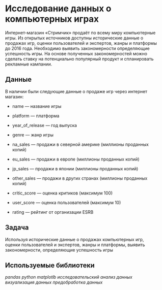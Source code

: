 # Исследование данных о компьютерных играх
Интернет-магазин «Стримчик» продаёт по всему миру компьютерные игры. Из открытых источников доступны исторические данные о продажах игр, оценки пользователей и экспертов, жанры и платформы до 2016 года. Необходимо выявить закономерности определяющие успешность игры. На основе полученных закономерностей можно сделать ставку на потенциально популярный продукт и спланировать рекламные кампании.
## Данные
В наличии были следующие данные о продаже игр через интернет магазин:

* name — название игры

* platform — платформа

* year_of_release — год выпуска

* genre — жанр игры

* na_sales — продажи в северной америке (миллионы проданных копий)

* eu_sales — продажи в европе (миллионы проданных копий)

* jp_sales — продажи в японии (миллионы проданных копий)

* other_sales — продажи в других странах (миллионы проданных копий)

* critic_score — оценка критиков (максимум 100)

* user_score — оценка пользователей (максимум 10)

* rating — рейтинг от организации ESRB
## Задача
Используя исторические данные о продажах компьютерных игр, оценки пользователей и экспертов, жанры и платформы, выявить закономерности, определяющие успешность игры


## Используемые библиотеки
*pandas
python
matplotlb
исследовательский анализ данных
визуализация данных
предобработка данных*


